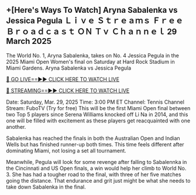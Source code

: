 ## +[Here's Ways To Watch] Aryna Sabalenka vs Jessica Pegula Ｌｉｖｅ Ｓｔｒｅａｍｓ Ｆｒｅｅ Ｂｒｏａｄｃａｓｔ ＯＮ Ｔｖ Ｃｈａｎｎｅｌ 29 March 2025
The World No. 1, Aryna Sabalenka, takes on No. 4 Jessica Pegula in the 2025 Miami Open Women's final on Saturday at Hard Rock Stadium in Miami Gardens.
Aryna Sabalenka vs Jessica Pegula

[🔴 GO LIVE==►► CLICK HERE TO WATCH LIVE](https://tinyurl.com/492bazvn)

[🔴 STREAMING==►► CLICK HERE TO WATCH LIVE](https://tinyurl.com/492bazvn)

Date: Saturday, Mar. 29, 2025
Time: 3:00 PM ET
Channel: Tennis Channel
Stream: FuboTV (Try for free)
This will be the first Miami Open final between two Top 5 players since Serena Williams knocked off Li Na in 2014, and this one will be filled with excitement as these players get reacquainted with one another.

Sabalenka has reached the finals in both the Australian Open and Indian Wells but has finished runner-up both times. This time feels different after dominating Miami, not losing a set all tournament.

Meanwhile, Pegula will look for some revenge after falling to Sabalennka in the Cincinnati and US Open finals, a win would help her climb to World No. 3. She has had a tougher road to the final, with three of her five matches going the distance. That endurance and grit just might be what she needs to take down Sabalenka in the final.
